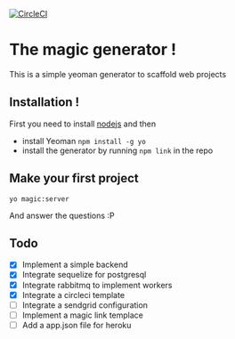 [![CircleCI](https://circleci.com/gh/jdrouet/generator-magic/tree/master.svg?style=svg)](https://circleci.com/gh/jdrouet/generator-magic/tree/master)

# The magic generator !

This is a simple yeoman generator to scaffold web projects

## Installation !

First you need to install [nodejs](https://github.com/creationix/nvm) and then
- install Yeoman `npm install -g yo`
- install the generator by running `npm link` in the repo

## Make your first project

`yo magic:server`

And answer the questions :P

## Todo

- [x] Implement a simple backend
- [x] Integrate sequelize for postgresql
- [x] Integrate rabbitmq to implement workers
- [x] Integrate a circleci template
- [ ] Integrate a sendgrid configuration
- [ ] Implement a magic link templace
- [ ] Add a app.json file for heroku
